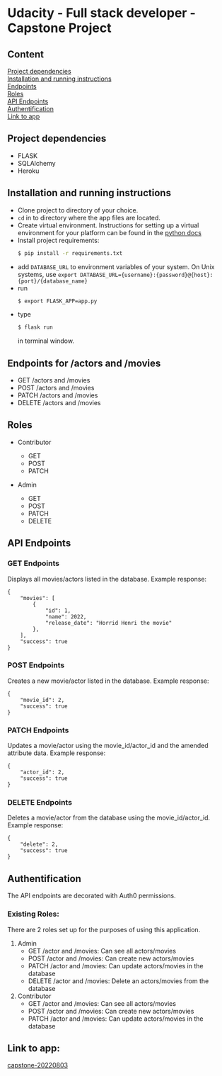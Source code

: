 # Udacity - Full stack developer - Capstone Project

## Content
[Project dependencies](#Project-dependencies) <br>
[Installation and running instructions](#Installation-and-running-instructions) <br>
[Endpoints](#Endpoints) <br>
[Roles](#Roles) <br>
[API Endpoints](#API-Endpoints) <br>
[Authentification](#Authentification)<br>
[Link to app](#Link-to-app)<br>

## Project dependencies
- FLASK
- SQLAlchemy
- Heroku

## Installation and running instructions
- Clone project to directory of your choice.
- `cd` in to directory where the app files are located.
- Create virtual environment.  Instructions for setting up a virtual environment for your platform can be found in the [python docs](https://packaging.python.org/guides/installing-using-pip-and-virtual-environments/)
- Install project requirements:
  ```bash
  $ pip install -r requirements.txt
  ```
- add ```DATABASE_URL``` to environment variables of your system. 
On Unix systems, use ```export DATABASE_URL={username}:{password}@{host}:{port}/{database_name}```
- run 
  ```bash
  $ export FLASK_APP=app.py
  ```
- type 
  ```bash
  $ flask run
  ``` 
  in terminal window.

## Endpoints for /actors and /movies
- GET /actors and /movies
- POST /actors and /movies
- PATCH /actors and /movies
- DELETE /actors and /movies

## Roles
- Contributor
  - GET 
  - POST
  - PATCH

- Admin
  - GET
  - POST
  - PATCH
  - DELETE

## API Endpoints

### GET Endpoints
Displays all movies/actors listed in the database.
Example response:
```
{
    "movies": [
        {
            "id": 1,
            "name": 2022,
            "release_date": "Horrid Henri the movie"
        },
    ],
    "success": true
}
```

### POST Endpoints
Creates a new movie/actor listed in the database.
Example response:
```
{
    "movie_id": 2,
    "success": true
}
```

### PATCH Endpoints
Updates a movie/actor using the movie_id/actor_id and the amended attribute data.
Example response:
```
{
    "actor_id": 2,
    "success": true
}
```

### DELETE Endpoints
Deletes a movie/actor from the database using the movie_id/actor_id.
Example response:
```
{
    "delete": 2,
    "success": true
}
```

## Authentification
The API endpoints are decorated with Auth0 permissions.

### Existing Roles:
There are 2 roles set up for the purposes of using this application.

1. Admin
   - GET /actor and /movies: Can see all actors/movies
   - POST /actor and /movies: Can create new actors/movies
   - PATCH /actor and /movies: Can update actors/movies in the database
   - DELETE /actor and /movies: Delete an actors/movies from the database
2. Contributor
   - GET /actor and /movies: Can see all actors/movies
   - POST /actor and /movies: Can create new actors/movies
   - PATCH /actor and /movies: Can update actors/movies in the database

## Link to app:
[capstone-20220803](https://capstone-20220803.herokuapp.com/)

